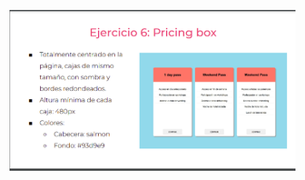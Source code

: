![](https://github.com/JuanSebastianRey/practicaModeladoEnCaja/blob/main/storage/img/Ejercicio6.png)